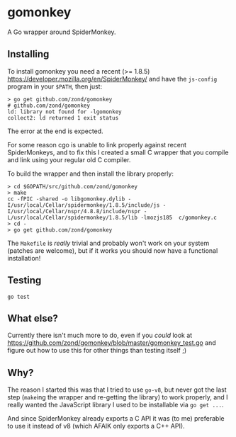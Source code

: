 # gomonkey

A Go wrapper around SpiderMonkey.

## Installing

To install gomonkey you need a recent (>= 1.8.5) https://developer.mozilla.org/en/SpiderMonkey/ and have the `js-config` program in your `$PATH`, then just:

    > go get github.com/zond/gomonkey
    # github.com/zond/gomonkey
    ld: library not found for -lgomonkey
    collect2: ld returned 1 exit status

The error at the end is expected. 

For some reason cgo is unable to link properly against recent SpiderMonkeys, and to fix this I created a small C wrapper that you compile and link using your regular old C compiler.

To build the wrapper and then install the library properly:

    > cd $GOPATH/src/github.com/zond/gomonkey
    > make
    cc -fPIC -shared -o libgomonkey.dylib -I/usr/local/Cellar/spidermonkey/1.8.5/include/js -I/usr/local/Cellar/nspr/4.8.8/include/nspr -L/usr/local/Cellar/spidermonkey/1.8.5/lib -lmozjs185  c/gomonkey.c
    > cd -
    > go get github.com/zond/gomonkey

The `Makefile` is *really* trivial and probably won't work on your system (patches are welcome), but if it works you should now have a functional installation!

## Testing

`go test`

## What else?

Currently there isn't much more to do, even if you *could* look at https://github.com/zond/gomonkey/blob/master/gomonkey_test.go and figure out how to use this for other things than testing itself ;)

## Why?

The reason I started this was that I tried to use `go-v8`, but never got the last step (`make`ing the wrapper and re-getting the library) to work properly, and I really wanted the JavaScript library I used to be installable via `go get ...`.

And since SpiderMonkey already exports a C API it was (to me) preferable to use it instead of v8 (which AFAIK only exports a C++ API).